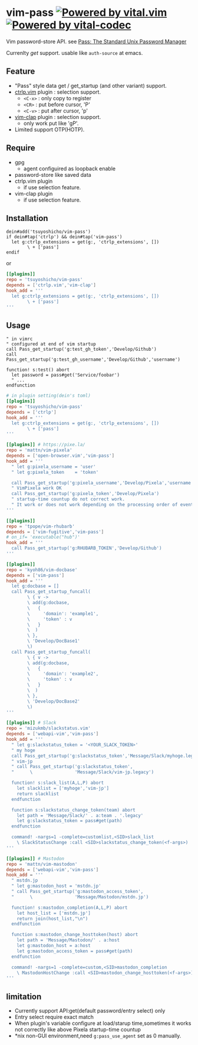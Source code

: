 # vim-pass [![Powered by vital.vim](https://img.shields.io/badge/powered%20by-vital.vim-80273f.svg)](https://github.com/vim-jp/vital.vim) [![Powered by vital-codec](https://img.shields.io/badge/powerd%20by-vital--codec-80273f.svg)](https://github.com/tsuyoshicho/vital-codec)
<!-- [![Powered by vital-Whisky](https://img.shields.io/badge/powered%20by-vital--Whisky-80273f.svg)](https://github.com/lambdalisue/vital-Whisky) -->

Vim password-store API.
see [Pass: The Standard Unix Password Manager](https://www.passwordstore.org/)

Currenlty *get* support. usable like `auth-source` at emacs.

## Feature
* "Pass" style data get / get_startup (and other variant) support.
* [ctrlp.vim](https://github.com/ctrlpvim/ctrlp.vim) plugin : selection support.
  - `<C-x>` : only copy to register
  - `<CR>`  : put before cursor, 'P'
  - `<C-v>` : put after  cursor, 'p'
* [vim-clap](https://github.com/liuchengxu/vim-clap) plugin : selection support.
  - only work put like 'gP'.
* Limited support OTP(HOTP).

## Require

- gpg
  - agent configuired as loopback enable
- password-store like saved data
- ctrlp.vim plugin
  - if use selection feature.
- vim-clap plugin
  - if use selection feature.

## Installation

```vim
dein#add('tsuyoshicho/vim-pass')
if dein#tap('ctrlp') && dein#tap('vim-pass')
  let g:ctrlp_extensions = get(g:, 'ctrlp_extensions', [])
        \ + ['pass']
endif
```

or

```toml
[[plugins]]
repo = 'tsuyoshicho/vim-pass'
depends = ['ctrlp.vim','vim-clap']
hook_add = '''
  let g:ctrlp_extensions = get(g:, 'ctrlp_extensions', [])
        \ + ['pass']
'''
```

## Usage

```vim
" in vimrc
" configured at end of vim startup
call Pass_get_startup('g:test_gh_token','Develop/Github')
call Pass_get_startup('g:test_gh_username','Develop/Github','username')

function! s:test() abort
  let password = pass#get('Service/foobar')
  " ...
endfunction
```

```toml
# in plugin setting(dein's toml)
[[plugins]]
repo = 'tsuyoshicho/vim-pass'
depends = ['ctrlp']
hook_add = '''
  let g:ctrlp_extensions = get(g:, 'ctrlp_extensions', [])
        \ + ['pass']
'''

[[plugins]] # https://pixe.la/
repo = 'mattn/vim-pixela'
depends = ['open-browser.vim','vim-pass']
hook_add = '''
  " let g:pixela_username = 'user'
  " let g:pixela_token    = 'token'

  call Pass_get_startup('g:pixela_username','Develop/Pixela','username')
  " VimPixela work OK
  call Pass_get_startup('g:pixela_token','Develop/Pixela')
  " startup-time countup do not correct work.
  " It work or does not work depending on the processing order of events
'''

[[plugins]]
repo = 'tpope/vim-rhubarb'
depends = ['vim-fugitive','vim-pass']
# on_if= 'executable("hub")'
hook_add = '''
  call Pass_get_startup('g:RHUBARB_TOKEN','Develop/Github')
'''

[[plugins]]
repo = 'kyoh86/vim-docbase'
depends = ['vim-pass']
hook_add = '''
  let g:docbase = []
  call Pass_get_startup_funcall(
        \ { v ->
        \ add(g:docbase,
        \   {
        \     'domain': 'example1',
        \     'token' : v
        \   }
        \  )
        \ },
        \ 'Develop/DocBase1'
        \)
  call Pass_get_startup_funcall(
        \ { v ->
        \ add(g:docbase,
        \   {
        \     'domain': 'example2',
        \     'token' : v
        \   }
        \  )
        \ },
        \ 'Develop/DocBase2'
        \)
'''

[[plugins]] # Slack
repo = 'mizukmb/slackstatus.vim'
depends = ['webapi-vim','vim-pass']
hook_add = '''
  " let g:slackstatus_token = '<YOUR_SLACK_TOKEN>'
  " my hoge
  call Pass_get_startup('g:slackstatus_token','Message/Slack/myhoge.legacy')
  " vim-jp
  " call Pass_get_startup('g:slackstatus_token',
  "      \                'Message/Slack/vim-jp.legacy')

  function! s:slack_list(A,L,P) abort
    let slacklist = ['myhoge','vim-jp']
    return slacklist
  endfunction

  function s:slackstatus_change_token(team) abort
    let path = 'Message/Slack/' . a:team . '.legacy'
    let g:slackstatus_token = pass#get(path)
  endfunction

  command! -nargs=1 -complete=customlist,<SID>slack_list
    \ SlackStatusChange :call <SID>slackstatus_change_token(<f-args>)
'''

[[plugins]] # Mastodon
repo = 'mattn/vim-mastodon'
depends = ['webapi-vim','vim-pass']
hook_add = '''
  " mstdn.jp
  " let g:mastodon_host = 'mstdn.jp'
  " call Pass_get_startup('g:mastodon_access_token',
  "      \                'Message/Mastodon/mstdn.jp')

  function! s:mastodon_completion(A,L,P) abort
    let host_list = ['mstdn.jp']
    return join(host_list,"\n")
  endfunction

  function s:mastodon_change_hosttoken(host) abort
    let path = 'Message/Mastodon/' . a:host
    let g:mastodon_host = a:host
    let g:mastodon_access_token = pass#get(path)
  endfunction

  command! -nargs=1 -complete=custom,<SID>mastodon_completion
    \ MastodonHostChange :call <SID>mastodon_change_hosttoken(<f-args>)
'''
```

## limitation

- Currently support API:get(default password/entry select) only
- Entry select require exact match
- When plugin's variable configure at load/starup time,sometimes it works not correctly like above Pixela startup-time countup
- *nix non-GUI environment,need `g:pass_use_agent` set as 0 manually.
